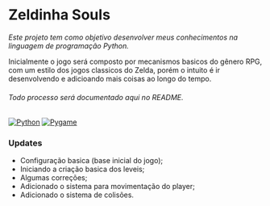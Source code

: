 # Zeldinha Souls

_Este projeto tem como objetivo desenvolver meus conhecimentos na linguagem de programação Python._ 

Inicialmente o jogo será composto por mecanismos basicos do gênero RPG, com um estilo dos jogos classicos do Zelda, porém o intuito é ir desenvolvendo e adicioando mais coisas ao longo do tempo.
###### Todo processo será documentado aqui no README.

[![Python](https://img.shields.io/badge/Python-v3.10-blue)](https://www.python.org/downloads/)
[![Pygame](https://img.shields.io/badge/Pygame-v2.1.2-red)](https://www.pygame.org/download.shtml)
### Updates

- Configuração basica (base inicial do jogo);  
- Iniciando a criação basica dos leveis;  
- Algumas correções; 
- Adicionado o sistema para movimentação do player;
- Adicionado o sistema de colisões.